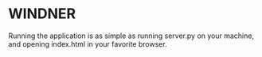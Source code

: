 # WINDNER

Running the application is as simple as running server.py on your machine, and opening index.html in your favorite browser. 
